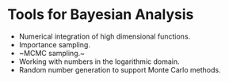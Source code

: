 # Tools for Bayesian Analysis

 - Numerical integration of high dimensional functions.
 - Importance sampling.
 - ~MCMC sampling.~
 - Working with numbers in the logarithmic domain.
 - Random number generation to support Monte Carlo methods.

